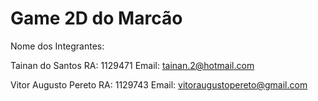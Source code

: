 # Game 2D do Marcão
Nome dos Integrantes:

Tainan do Santos
RA: 1129471
Email: tainan.2@hotmail.com


Vitor Augusto Pereto
RA: 1129743
Email: vitoraugustopereto@gmail.com


